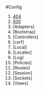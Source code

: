 #Config

1. [404](https://github.com/balderdashy/sails-wiki/blob/0.9/config.404.md)
2. [500](https://github.com/balderdashy/sails-wiki/blob/0.9/config.500.md)
3. [Adapters]
4. [Bootstrap]
5. [Controllers]
6. [csrf]
7. [Local]
8. [Locales]
9. [Log]
10. [Policies]
11. [Routes]
12. [Session]
13. [Sockets]
14. [Views]

